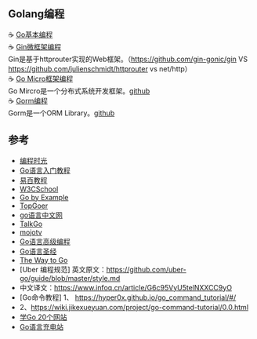 
## Golang编程
☕ [Go基本编程](https://github.com/tim20160413/FullStack-Powerful/blob/main/golang/golang.md)
  <br> 
☕ [Gin微框架编程](https://github.com/tim20160413/FullStack-Powerful/blob/main/golang/gin.md)
  <br>Gin是基于httprouter实现的Web框架。（https://github.com/gin-gonic/gin VS https://github.com/julienschmidt/httprouter vs net/http）
  <br>
☕ [Go Micro框架编程](https://github.com/tim20160413/FullStack-Powerful/blob/main/golang/gomicro.md)
  <br>Go Mircro是一个分布式系统开发框架。[github](https://github.com/asim/go-micro)
  <br>
☕ [Gorm编程](https://github.com/tim20160413/FullStack-Powerful/blob/main/golang/gorm.md)
  <br>Gorm是一个ORM Library。[github](https://github.com/go-gorm/gorm)
  <br>
## 参考
* [编程时光](https://golang.iswbm.com/index.html)
* [Go语言入门教程](http://c.biancheng.net/golang/)
* [易百教程](https://www.yiibai.com/go/)
* [W3CSchool](https://www.w3cschool.cn/go/)
* [Go by Example](https://gobyexample-cn.github.io/)
* [TopGoer](http://www.topgoer.com/)
* [go语言中文网](https://studygolang.com/)
* [TalkGo](https://talkgo.org/)
* [mojotv](https://mojotv.cn/404#Golang)
* [Go语言高级编程](https://chai2010.gitbooks.io/advanced-go-programming-book/content/)
* [Go语言圣经](https://books.studygolang.com/gopl-zh/)
* [The Way to Go](https://learnku.com/docs/the-way-to-go)
* [Uber 编程规范]
英文原文：https://github.com/uber-go/guide/blob/master/style.md
* 中文译文：https://www.infoq.cn/article/G6c95VyU5telNXXCC9yO
* [Go命令教程]
1、 https://hyper0x.github.io/go_command_tutorial/#/
* 2、https://wiki.jikexueyuan.com/project/go-command-tutorial/0.0.html
* [学Go 20个网站](https://blog.csdn.net/dQCFKyQDXYm3F8rB0/article/details/105897706)
* [Go语言充电站](https://lessisbetter.site/subject/)
